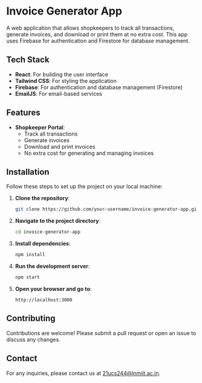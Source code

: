 # Invoice Generator App

A web application that allows shopkeepers to track all transactions, generate invoices, and download or print them at no extra cost. This app uses Firebase for authentication and Firestore for database management.

## Tech Stack

- **React**: For building the user interface
- **Tailwind CSS**: For styling the application
- **Firebase**: For authentication and database management (Firestore)
- **EmailJS**: For email-based services

## Features

- **Shopkeeper Portal**:
  - Track all transactions
  - Generate invoices
  - Download and print invoices
  - No extra cost for generating and managing invoices


## Installation

Follow these steps to set up the project on your local machine:

1. **Clone the repository**:
    ```sh
    git clone https://github.com/your-username/invoice-generator-app.git
    ```

2. **Navigate to the project directory**:
    ```sh
    cd invoice-generator-app
    ```

3. **Install dependencies**:
    ```sh
    npm install
    ```

4. **Run the development server**:
    ```sh
    npm start
    ```

5. **Open your browser and go to**:
    ```
    http://localhost:3000
    ```

## Contributing

Contributions are welcome! Please submit a pull request or open an issue to discuss any changes.


## Contact

For any inquiries, please contact us at [21ucs244@lnmiit.ac.in](mailto:21ucs244@lnmiit.ac.in).

